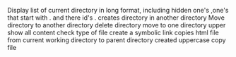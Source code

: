 Display list of current directory in long format, including hidden one's ,one's that start with . and there id's .
creates directory in another directory
Move directory to another directory
delete directory
move to one directory upper
show all content
check type of file
create a symbolic link
copies html file from current working directory to parent directory
created uppercase copy file
